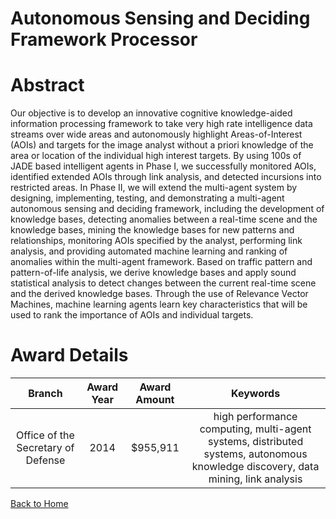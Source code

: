 
Autonomous Sensing and Deciding Framework Processor
===================================================

# Abstract


Our objective is to develop an innovative cognitive knowledge-aided information processing framework to take very high rate intelligence data streams over wide areas and autonomously highlight Areas-of-Interest (AOIs) and targets for the image analyst without a priori knowledge of the area or location of the individual high interest targets. By using 100s of JADE based intelligent agents in Phase I, we successfully monitored AOIs, identified extended AOIs through link analysis, and detected incursions into restricted areas. In Phase II, we will extend the multi-agent system by designing, implementing, testing, and demonstrating a multi-agent autonomous sensing and deciding framework, including the development of knowledge bases, detecting anomalies between a real-time scene and the knowledge bases, mining the knowledge bases for new patterns and relationships, monitoring AOIs specified by the analyst, performing link analysis, and providing automated machine learning and ranking of anomalies within the multi-agent framework. Based on traffic pattern and pattern-of-life analysis, we derive knowledge bases and apply sound statistical analysis to detect changes between the current real-time scene and the derived knowledge bases. Through the use of Relevance Vector Machines, machine learning agents learn key characteristics that will be used to rank the importance of AOIs and individual targets.  

# Award Details

|Branch|Award Year|Award Amount|Keywords|
| :---: | :---: | :---: | :---: |
|Office of the Secretary of Defense|2014|$955,911|high performance computing, multi-agent systems, distributed systems, autonomous knowledge discovery, data mining, link analysis|
  
  


[Back to Home](https://github.com/chrischow/dod_sbir_awards/JH/#2307)